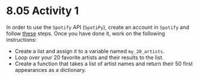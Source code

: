 # 8.05 Activity 1

In order to use the `Spotify` API (`SpotiPy`), create an account in `Spotify` and follow [these](https://developer.spotify.com/documentation/general/guides/app-settings/) steps. Once you have done it, work on the following instructions:

- Create a list and assign it to a variable named `my_20_artists`.
- Loop over your 20 favorite artists and their results to the list.
- Create a function that takes a list of artist names and return their 50 first appearances as a dictionary.
